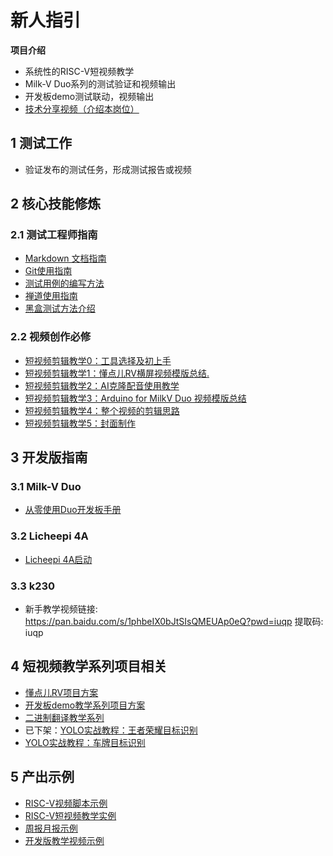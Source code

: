 # 新人指引

**项目介绍**

- 系统性的RISC-V短视频教学
- Milk-V Duo系列的测试验证和视频输出
- 开发板demo测试联动，视频输出
- [技术分享视频（介绍本岗位）](https://www.bilibili.com/video/BV1KZ421K72p/?spm_id_from=333.337.search-card.all.click&vd_source=03ba66744bd170c2841f34b5396cee73)

## 1 测试工作

- 验证发布的测试任务，形成测试报告或视频

## 2 核心技能修炼

### 2.1 测试工程师指南

- [Markdown 文档指南](https://www.runoob.com/markdown/md-tutorial.html)
- [Git使用指南](https://www.bootcss.com/p/git-guide/)
- [测试用例的编写方法](https://gitee.com/chuachuaa/ISRC/blob/master/%E6%B5%8B%E8%AF%95%E7%94%A8%E4%BE%8B%E7%BC%96%E5%86%99%E6%96%B9%E6%B3%95.md)
- [禅道使用指南](https://www.zentao.net/book/zentaopms/38.html)
- [黑盒测试方法介绍](https://gitee.com/chuachuaa/ISRC/blob/master/%E9%BB%91%E7%9B%92%E6%B5%8B%E8%AF%95%E8%AE%BE%E8%AE%A1%E6%96%B9%E6%B3%95%E4%BB%8B%E7%BB%8D.pptx)

### 2.2 视频创作必修

- [短视频剪辑教学0：工具选择及初上手](https://github.com/Jingqing3948/plct/blob/main/RISC-V_short_video/doc/%E5%89%AA%E8%BE%91%E6%95%99%E5%AD%A6/%E7%9F%AD%E8%A7%86%E9%A2%91%E5%89%AA%E8%BE%91%E6%95%99%E5%AD%A60%EF%BC%9A%E5%B7%A5%E5%85%B7%E9%80%89%E6%8B%A9%E5%8F%8A%E5%88%9D%E4%B8%8A%E6%89%8B.md)
- [短视频剪辑教学1：懂点儿RV横屏视频模版总结.](https://github.com/Jingqing3948/plct/blob/main/RISC-V_short_video/doc/%E5%89%AA%E8%BE%91%E6%95%99%E5%AD%A6/%E7%9F%AD%E8%A7%86%E9%A2%91%E5%89%AA%E8%BE%91%E6%95%99%E5%AD%A61%EF%BC%9A%E6%87%82%E7%82%B9%E5%84%BFRV%E6%A8%AA%E5%B1%8F%E8%A7%86%E9%A2%91%E6%A8%A1%E7%89%88%E6%80%BB%E7%BB%93.md)
- [短视频剪辑教学2：AI克隆配音使用教学](https://github.com/Jingqing3948/plct/blob/main/RISC-V_short_video/doc/剪辑教学/短视频剪辑教学2：AI克隆配音使用教学.md)
- [短视频剪辑教学3：Arduino for MilkV Duo 视频模版总结](https://github.com/Jingqing3948/plct/blob/main/RISC-V_short_video/doc/剪辑教学/短视频剪辑教学3：Arduino%20for%20MilkV%20Duo%20视频模版总结%20-%20副本.md)
- [短视频剪辑教学4：整个视频的剪辑思路](https://github.com/Jingqing3948/plct/blob/main/RISC-V_short_video/doc/剪辑教学/短视频剪辑教学4：整个视频的剪辑思路.md)
- [短视频剪辑教学5：封面制作](https://github.com/Jingqing3948/plct/blob/main/RISC-V_short_video/doc/剪辑教学/短视频剪辑教学5：封面制作.md)

## 3 开发版指南

### 3.1 Milk-V Duo
- [从零使用Duo开发板手册](https://github.com/DuoQilai/PLCT-Works/blob/main/Notes/DuoGet_started.md)
### 3.2 Licheepi 4A
- [Licheepi 4A启动](https://github.com/DuoQilai/PLCT-Works/blob/main/LicheePi4A/Report_LicheePi4A_Setup.md)
### 3.3 k230
- 新手教学视频链接: https://pan.baidu.com/s/1phbeIX0bJtSIsQMEUAp0eQ?pwd=iuqp 提取码: iuqp 

## 4 短视频教学系列项目相关

- [懂点儿RV项目方案](https://github.com/DuoQilai/PLCT-Works/blob/main/RISC-V_short_video/Project_proposal.md)
- [开发板demo教学系列项目方案](https://github.com/DuoQilai/PLCT-Works/blob/main/RISC-V_short_video/Project_proposal_bestpractice.md)
- [二进制翻译教学系列](https://github.com/DuoQilai/PLCT-Works/blob/main/RISC-V_short_video/Project_proposal_box64.md)
- 已下架：[YOLO实战教程：王者荣耀目标识别](https://github.com/DuoQilai/PLCT-Works/blob/main/RISC-V_short_video/Project_proposal_yolo11.md)
- [YOLO实战教程：车牌目标识别](https://github.com/DuoQilai/PLCT-Works/blob/main/RISC-V_short_video/Project_proposal_yolo11_new.md)
## 5 产出示例

- [RISC-V视频脚本示例](https://github.com/Jingqing3948/plct/tree/main/RISC-V_short_video/doc/%E8%A7%86%E9%A2%91%E8%84%9A%E6%9C%AC)
- [RISC-V短视频教学实例](https://www.bilibili.com/video/BV1sm421g7YP/?spm_id_from=333.999.0.0)
- [周报月报示例](https://github.com/Jingqing3948/plct/tree/main/RISC-V_short_video/outcome)
- [开发版教学视频示例](https://www.bilibili.com/video/BV1dn4y197UW/)

